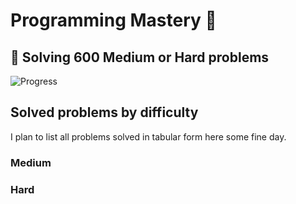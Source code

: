 # Programming Mastery :punch:

## :goal_net:  Solving 600 Medium or Hard problems 

![Progress](https://progress-bar.dev/120/?scale=600&title=InterviewGod&width=500&color=babaca&suffix=+problems+solved)

## Solved problems by difficulty
I plan to list all problems solved in tabular form here some fine day.

### Medium

### Hard

